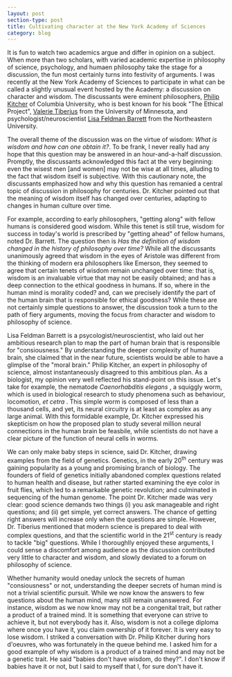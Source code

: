 ```yaml
---
layout: post
section-type: post
title: Cultivating character at the New York Academy of Sciences
category: blog
---
```


<p> It is fun to watch two academics argue and differ in opinion on a subject. When more than two scholars, with varied academic expertise in philosophy of science, psychology, and humaen philosophy take the stage for a discussion, the fun most certainly turns into festivity of arguments. I was recently at the New York Academy of Sciences to participate in what can be called a slightly unusual event hosted by the Academy: a discussion on character and wisdom. The discussants were eminent philosophers, <a href="http://philosophy.columbia.edu/directories/faculty/philip-kitcher" title="Philip Kitcher">Philip Kitcher</a> of Columbia University, who is best known for his book &quot;The Ethical Project&quot;, <a href="http://philosophy.umn.edu/people/FacultyProfile.php?UID=tiberius/" title="Valerie Tiberius">Valerie Tiberius</a> from the University of Minnesota, and psychologist/neuroscientist <a href="http://www.northeastern.edu/cos/faculty/lisa-feldman-barrett/" title="Lisa Feldman Barrett">Lisa Feldman Barrett</a> from the Northeastern University. <br></p>

<p>The overall theme of the discussion was on the virtue of wisdom: <i>What is wisdom and how can one obtain it?</i>. To be frank, I never really had any hope that this question may be answered in an hour-and-a-half discussion. Promptly, the discussants acknowledged this fact at the very beginning: even the wisest men [and women] may not be wise at all times, alluding to the fact that wisdom itself is subjective. With this cautionary note, the discussants emphasized how and why this question has remanied a central topic of discussion in philosophy for centuries. Dr. Kitcher pointed out that the meaning of wisdom itself has changed over centuries, adapting to changes in human culture over time.</p> 

<p>For example, according to early philosophers, &quot;getting along&quot; with fellow humans is considered good wisdom. While this tenet is still true, wisdom for success in today's world is prescribed by &quot;getting ahead&quot; of fellow humans, noted Dr. Barrett. The question then is <i>Has the definition of wisdom changed in the history of philosophy over time? </i> While all the discussants unanimously agreed that wisdom in the eyes of Aristole was different from the thinking of modern era philosophers like Emerson, they seemed to agree that certain tenets of wisdom remain unchanged over time: that is, wisdom is an invaluable virtue that may not be easily obtained; and has a deep connection to the ethical goodness in humans. If so, where in the human mind is morality coded? and, can we precisely identify the part of the human brain that is responsible for ethical goodness? While these are not certainly simple questions to answer, the discussion took a turn to the path of fiery arguments, moving the focus from character and wisdom to philosophy of science. </p>

<p>Lisa Feldman Barrett is a psycologist/neuroscientist, who laid out her ambitious research plan to map the part of human brain that is responsible for &quot;consiousness.&quot; By understanding the deeper complexity of human brain, she claimed that in the near future, scientists would be able to have a glimplse of the &quot;moral brain.&quot; Philip Kitcher, an expert in philosophy of science, almost instantaneously disagreed to this ambitious plan. As a biologist, my opinion very well reflected his stand-point on this issue. Let's take for example, the nematode <i> Caenorhabditis elegans </i>, a squiggly worm, which is used in biological research to study phenomena such as behaviour, locomotion, <i> et cetra </i>. This simple worm is composed of less than a thousand cells, and yet, its neural circuitry is at least as complex as any large animal. With this formidable example, Dr. Kitcher expressed his skepticism on how the proposed plan to study several million neural connections in the human brain be feasbile, while scientists do not have a clear picture of the function of neural cells in worms. </p>

<p> We can only make baby steps in science, said Dr. Kitcher, drawing examples from the field of genetics. Genetics, in the early
20<sup>th</sup> century was gaining popularity as a young and promising branch of biology. The founders of field of genetics initially abandoned  complex questions related to human health and disease, but rather started examining the eye color in fruit flies, which led to a remarkable genetic revolution; and culminated in sequencing of the human genome. The point Dr. Kitcher made was very clear: good science demands two things (i) you ask manageable and right questions; and (ii) get simple, yet correct answers. The chance of getting right answers will increase only when the questions are simple. However, Dr. Tiberius mentioned that modern science is prepared to deal with complex questions, and that the scientific world in the 21<sup>st</sup> century is ready to tackle &quot;big&quot; questions. While I thoroughlly enjoyed these arguments, I could sense a discomfort among audience as the discussion contributed very little to character and wisdom, and slowly deviated to a forum on philosophy of science. </p>

Whether humanity would oneday unlock the secrets of human &quot;consiousness&quot; or not, understanding the deeper secrets of human mind is not a trivial scientific pursuit. While we now know the answers to few questions about the human mind, many still remain unanswered. For instance, wisdom as we now know may not be a congenital trait, but rather a product of a trained mind. It is something that everyone can strive to achieve it, but not everybody has it. Also, wisdom is not a college diploma where once you have it, you claim ownership of it forever. It is very easy to lose wisdom. I striked a conversation with Dr. Philip Kitcher during hors d'oeuvres, who was fortunately in the queue behind me. I asked him for a good example of why wisdom is a product of a trained mind and may not be a genetic trait. He said &quot;babies don't have wisdom, do they?&quot;. I don't know if babies have it or not, but I said to myself that I, for sure don't have it.










